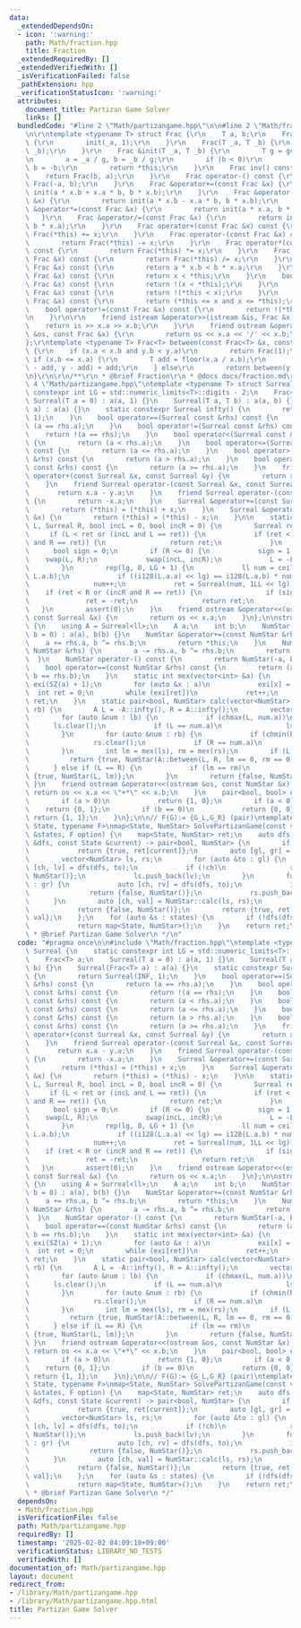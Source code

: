 ```yaml
---
data:
  _extendedDependsOn:
  - icon: ':warning:'
    path: Math/fraction.hpp
    title: Fraction
  _extendedRequiredBy: []
  _extendedVerifiedWith: []
  _isVerificationFailed: false
  _pathExtension: hpp
  _verificationStatusIcon: ':warning:'
  attributes:
    document_title: Partizan Game Solver
    links: []
  bundledCode: "#line 2 \"Math/partizangame.hpp\"\n\n#line 2 \"Math/fraction.hpp\"\
    \n\r\ntemplate <typename T> struct Frac {\r\n    T a, b;\r\n    Frac(T _a = 0)\
    \ {\r\n        init(_a, 1);\r\n    }\r\n    Frac(T _a, T _b) {\r\n        init(_a,\
    \ _b);\r\n    }\r\n    Frac &init(T _a, T _b) {\r\n        T g = gcd(_a, _b);\r\
    \n        a = _a / g, b = _b / g;\r\n        if (b < 0)\r\n            a = -a,\
    \ b = -b;\r\n        return *this;\r\n    }\r\n    Frac inv() const {\r\n    \
    \    return Frac(b, a);\r\n    }\r\n    Frac operator-() const {\r\n        return\
    \ Frac(-a, b);\r\n    }\r\n    Frac &operator+=(const Frac &x) {\r\n        return\
    \ init(a * x.b + x.a * b, b * x.b);\r\n    }\r\n    Frac &operator-=(const Frac\
    \ &x) {\r\n        return init(a * x.b - x.a * b, b * x.b);\r\n    }\r\n    Frac\
    \ &operator*=(const Frac &x) {\r\n        return init(a * x.a, b * x.b);\r\n \
    \   }\r\n    Frac &operator/=(const Frac &x) {\r\n        return init(a * x.b,\
    \ b * x.a);\r\n    }\r\n    Frac operator+(const Frac &x) const {\r\n        return\
    \ Frac(*this) += x;\r\n    }\r\n    Frac operator-(const Frac &x) const {\r\n\
    \        return Frac(*this) -= x;\r\n    }\r\n    Frac operator*(const Frac &x)\
    \ const {\r\n        return Frac(*this) *= x;\r\n    }\r\n    Frac operator/(const\
    \ Frac &x) const {\r\n        return Frac(*this) /= x;\r\n    }\r\n    bool operator<(const\
    \ Frac &x) const {\r\n        return a * x.b < b * x.a;\r\n    }\r\n    bool operator>(const\
    \ Frac &x) const {\r\n        return x < *this;\r\n    }\r\n    bool operator<=(const\
    \ Frac &x) const {\r\n        return !(x < *this);\r\n    }\r\n    bool operator>=(const\
    \ Frac &x) const {\r\n        return !(*this < x);\r\n    }\r\n    bool operator==(const\
    \ Frac &x) const {\r\n        return (*this <= x and x <= *this);\r\n    }\r\n\
    \    bool operator!=(const Frac &x) const {\r\n        return !(*this == x);\r\
    \n    }\r\n\r\n    friend istream &operator>>(istream &is, Frac &x) {\r\n    \
    \    return is >> x.a >> x.b;\r\n    }\r\n    friend ostream &operator<<(ostream\
    \ &os, const Frac &x) {\r\n        return os << x.a << '/' << x.b;\r\n    }\r\n\
    };\r\ntemplate <typename T> Frac<T> between(const Frac<T> &x, const Frac<T> &y)\
    \ {\r\n    if (x.a < x.b and y.b < y.a)\r\n        return Frac(1);\r\n    else\
    \ if (x.b <= x.a) {\r\n        T add = floor(x.a / x.b);\r\n        return between(x\
    \ - add, y - add) + add;\r\n    } else\r\n        return between(y.inv(), x.inv()).inv();\r\
    \n}\r\n\r\n/**\r\n * @brief Fraction\r\n * @docs docs/fraction.md\r\n */\n#line\
    \ 4 \"Math/partizangame.hpp\"\ntemplate <typename T> struct Surreal {\n    static\
    \ constexpr int LG = std::numeric_limits<T>::digits - 2;\n    Frac<T> a;\n   \
    \ Surreal(T a = 0) : a(a, 1) {}\n    Surreal(T a, T b) : a(a, b) {}\n    Surreal(Frac<T>\
    \ a) : a(a) {}\n    static constexpr Surreal infty() {\n        return Surreal(INF,\
    \ 1);\n    }\n    bool operator==(Surreal const &rhs) const {\n        return\
    \ (a == rhs.a);\n    }\n    bool operator!=(Surreal const &rhs) const {\n    \
    \    return !(a == rhs);\n    }\n    bool operator<(Surreal const &rhs) const\
    \ {\n        return (a < rhs.a);\n    }\n    bool operator<=(Surreal const &rhs)\
    \ const {\n        return (a <= rhs.a);\n    }\n    bool operator>(Surreal const\
    \ &rhs) const {\n        return (a > rhs.a);\n    }\n    bool operator>=(Surreal\
    \ const &rhs) const {\n        return (a >= rhs.a);\n    }\n    friend Surreal\
    \ operator+(const Surreal &x, const Surreal &y) {\n        return x.a + y.a;\n\
    \    }\n    friend Surreal operator-(const Surreal &x, const Surreal &y) {\n \
    \       return x.a - y.a;\n    }\n    friend Surreal operator-(const Surreal &x)\
    \ {\n        return -x.a;\n    }\n    Surreal &operator+=(const Surreal &x) {\n\
    \        return (*this) = (*this) + x;\n    }\n    Surreal &operator-=(const Surreal\
    \ &x) {\n        return (*this) = (*this) - x;\n    }\n\n    static Surreal between(Surreal\
    \ L, Surreal R, bool incL = 0, bool incR = 0) {\n        Surreal ret(0);\n   \
    \     if (L < ret or (incL and L == ret)) {\n            if (ret < R or (incR\
    \ and R == ret)) {\n                return ret;\n            }\n        }\n  \
    \      bool sign = 0;\n        if (R <= 0) {\n            sign = 1;\n        \
    \    swap(L, R);\n            swap(incL, incR);\n            L = -L, R = -R;\n\
    \        }\n        rep(lg, 0, LG + 1) {\n            ll num = ceil(L.a.a << lg,\
    \ L.a.b);\n            if ((i128(L.a.a) << lg) == i128(L.a.b) * num and !incL)\n\
    \                num++;\n            ret = Surreal(num, 1LL << lg);\n        \
    \    if (ret < R or (incR and R == ret)) {\n                if (sign)\n      \
    \              ret = -ret;\n                return ret;\n            }\n     \
    \   }\n        assert(0);\n    }\n    friend ostream &operator<<(ostream &os,\
    \ const Surreal &x) {\n        return os << x.a;\n    }\n};\n\nstruct NumStar\
    \ {\n    using A = Surreal<ll>;\n    A a;\n    int b;\n    NumStar(A a = 0, int\
    \ b = 0) : a(a), b(b) {}\n    NumStar &operator+=(const NumStar &rhs) {\n    \
    \    a += rhs.a, b ^= rhs.b;\n        return *this;\n    }\n    NumStar &operator-=(const\
    \ NumStar &rhs) {\n        a -= rhs.a, b ^= rhs.b;\n        return *this;\n  \
    \  }\n    NumStar operator-() const {\n        return NumStar(-a, b);\n    }\n\
    \    bool operator==(const NumStar &rhs) const {\n        return (a == rhs.a &&\
    \ b == rhs.b);\n    }\n    static int mex(vector<int> &a) {\n        vector<int>\
    \ exi(SZ(a) + 1);\n        for (auto &x : a)\n            exi[x] = 1;\n      \
    \  int ret = 0;\n        while (exi[ret])\n            ret++;\n        return\
    \ ret;\n    }\n    static pair<bool, NumStar> calc(vector<NumStar> lb, vector<NumStar>\
    \ rb) {\n        A L = -A::infty(), R = A::infty();\n        vector<int> ls, rs;\n\
    \        for (auto &num : lb) {\n            if (chmax(L, num.a))\n          \
    \      ls.clear();\n            if (L == num.a)\n                ls.push_back(num.b);\n\
    \        }\n        for (auto &num : rb) {\n            if (chmin(R, num.a))\n\
    \                rs.clear();\n            if (R == num.a)\n                rs.push_back(num.b);\n\
    \        }\n        int lm = mex(ls), rm = mex(rs);\n        if (L < R) {\n  \
    \          return {true, NumStar(A::between(L, R, lm == 0, rm == 0), 0)};\n  \
    \      } else if (L == R) {\n            if (lm == rm)\n                return\
    \ {true, NumStar(L, lm)};\n        }\n        return {false, NumStar()};\n   \
    \ }\n    friend ostream &operator<<(ostream &os, const NumStar &x) {\n       \
    \ return os << x.a << \"+*\" << x.b;\n    }\n    pair<bool, bool> outcome() {\n\
    \        if (a > 0)\n            return {1, 0};\n        if (a < 0)\n        \
    \    return {0, 1};\n        if (b == 0)\n            return {0, 0};\n       \
    \ return {1, 1};\n    }\n};\n\n// F(G):= {G_L,G_R} (pair)\ntemplate <typename\
    \ State, typename F>\nmap<State, NumStar> SolvePartizanGame(const vector<State>\
    \ &states, F option) {\n    map<State, NumStar> ret;\n    auto dfs = [&](auto\
    \ &dfs, const State &current) -> pair<bool, NumStar> {\n        if (ret.count(current))\n\
    \            return {true, ret[current]};\n        auto [gl, gr] = option(current);\n\
    \        vector<NumStar> ls, rs;\n        for (auto &to : gl) {\n            auto\
    \ [ch, lv] = dfs(dfs, to);\n            if (!ch)\n                return {false,\
    \ NumStar()};\n            ls.push_back(lv);\n        }\n        for (auto &to\
    \ : gr) {\n            auto [ch, rv] = dfs(dfs, to);\n            if (!ch)\n \
    \               return {false, NumStar()};\n            rs.push_back(rv);\n  \
    \      }\n        auto [ch, val] = NumStar::calc(ls, rs);\n        if (!ch)\n\
    \            return {false, NumStar()};\n        return {true, ret[current] =\
    \ val};\n    };\n    for (auto &s : states) {\n        if (!dfs(dfs, s).first)\n\
    \            return map<State, NumStar>();\n    }\n    return ret;\n}\n\n/**\n\
    \ * @brief Partizan Game Solver\n */\n"
  code: "#pragma once\n\n#include \"Math/fraction.hpp\"\ntemplate <typename T> struct\
    \ Surreal {\n    static constexpr int LG = std::numeric_limits<T>::digits - 2;\n\
    \    Frac<T> a;\n    Surreal(T a = 0) : a(a, 1) {}\n    Surreal(T a, T b) : a(a,\
    \ b) {}\n    Surreal(Frac<T> a) : a(a) {}\n    static constexpr Surreal infty()\
    \ {\n        return Surreal(INF, 1);\n    }\n    bool operator==(Surreal const\
    \ &rhs) const {\n        return (a == rhs.a);\n    }\n    bool operator!=(Surreal\
    \ const &rhs) const {\n        return !(a == rhs);\n    }\n    bool operator<(Surreal\
    \ const &rhs) const {\n        return (a < rhs.a);\n    }\n    bool operator<=(Surreal\
    \ const &rhs) const {\n        return (a <= rhs.a);\n    }\n    bool operator>(Surreal\
    \ const &rhs) const {\n        return (a > rhs.a);\n    }\n    bool operator>=(Surreal\
    \ const &rhs) const {\n        return (a >= rhs.a);\n    }\n    friend Surreal\
    \ operator+(const Surreal &x, const Surreal &y) {\n        return x.a + y.a;\n\
    \    }\n    friend Surreal operator-(const Surreal &x, const Surreal &y) {\n \
    \       return x.a - y.a;\n    }\n    friend Surreal operator-(const Surreal &x)\
    \ {\n        return -x.a;\n    }\n    Surreal &operator+=(const Surreal &x) {\n\
    \        return (*this) = (*this) + x;\n    }\n    Surreal &operator-=(const Surreal\
    \ &x) {\n        return (*this) = (*this) - x;\n    }\n\n    static Surreal between(Surreal\
    \ L, Surreal R, bool incL = 0, bool incR = 0) {\n        Surreal ret(0);\n   \
    \     if (L < ret or (incL and L == ret)) {\n            if (ret < R or (incR\
    \ and R == ret)) {\n                return ret;\n            }\n        }\n  \
    \      bool sign = 0;\n        if (R <= 0) {\n            sign = 1;\n        \
    \    swap(L, R);\n            swap(incL, incR);\n            L = -L, R = -R;\n\
    \        }\n        rep(lg, 0, LG + 1) {\n            ll num = ceil(L.a.a << lg,\
    \ L.a.b);\n            if ((i128(L.a.a) << lg) == i128(L.a.b) * num and !incL)\n\
    \                num++;\n            ret = Surreal(num, 1LL << lg);\n        \
    \    if (ret < R or (incR and R == ret)) {\n                if (sign)\n      \
    \              ret = -ret;\n                return ret;\n            }\n     \
    \   }\n        assert(0);\n    }\n    friend ostream &operator<<(ostream &os,\
    \ const Surreal &x) {\n        return os << x.a;\n    }\n};\n\nstruct NumStar\
    \ {\n    using A = Surreal<ll>;\n    A a;\n    int b;\n    NumStar(A a = 0, int\
    \ b = 0) : a(a), b(b) {}\n    NumStar &operator+=(const NumStar &rhs) {\n    \
    \    a += rhs.a, b ^= rhs.b;\n        return *this;\n    }\n    NumStar &operator-=(const\
    \ NumStar &rhs) {\n        a -= rhs.a, b ^= rhs.b;\n        return *this;\n  \
    \  }\n    NumStar operator-() const {\n        return NumStar(-a, b);\n    }\n\
    \    bool operator==(const NumStar &rhs) const {\n        return (a == rhs.a &&\
    \ b == rhs.b);\n    }\n    static int mex(vector<int> &a) {\n        vector<int>\
    \ exi(SZ(a) + 1);\n        for (auto &x : a)\n            exi[x] = 1;\n      \
    \  int ret = 0;\n        while (exi[ret])\n            ret++;\n        return\
    \ ret;\n    }\n    static pair<bool, NumStar> calc(vector<NumStar> lb, vector<NumStar>\
    \ rb) {\n        A L = -A::infty(), R = A::infty();\n        vector<int> ls, rs;\n\
    \        for (auto &num : lb) {\n            if (chmax(L, num.a))\n          \
    \      ls.clear();\n            if (L == num.a)\n                ls.push_back(num.b);\n\
    \        }\n        for (auto &num : rb) {\n            if (chmin(R, num.a))\n\
    \                rs.clear();\n            if (R == num.a)\n                rs.push_back(num.b);\n\
    \        }\n        int lm = mex(ls), rm = mex(rs);\n        if (L < R) {\n  \
    \          return {true, NumStar(A::between(L, R, lm == 0, rm == 0), 0)};\n  \
    \      } else if (L == R) {\n            if (lm == rm)\n                return\
    \ {true, NumStar(L, lm)};\n        }\n        return {false, NumStar()};\n   \
    \ }\n    friend ostream &operator<<(ostream &os, const NumStar &x) {\n       \
    \ return os << x.a << \"+*\" << x.b;\n    }\n    pair<bool, bool> outcome() {\n\
    \        if (a > 0)\n            return {1, 0};\n        if (a < 0)\n        \
    \    return {0, 1};\n        if (b == 0)\n            return {0, 0};\n       \
    \ return {1, 1};\n    }\n};\n\n// F(G):= {G_L,G_R} (pair)\ntemplate <typename\
    \ State, typename F>\nmap<State, NumStar> SolvePartizanGame(const vector<State>\
    \ &states, F option) {\n    map<State, NumStar> ret;\n    auto dfs = [&](auto\
    \ &dfs, const State &current) -> pair<bool, NumStar> {\n        if (ret.count(current))\n\
    \            return {true, ret[current]};\n        auto [gl, gr] = option(current);\n\
    \        vector<NumStar> ls, rs;\n        for (auto &to : gl) {\n            auto\
    \ [ch, lv] = dfs(dfs, to);\n            if (!ch)\n                return {false,\
    \ NumStar()};\n            ls.push_back(lv);\n        }\n        for (auto &to\
    \ : gr) {\n            auto [ch, rv] = dfs(dfs, to);\n            if (!ch)\n \
    \               return {false, NumStar()};\n            rs.push_back(rv);\n  \
    \      }\n        auto [ch, val] = NumStar::calc(ls, rs);\n        if (!ch)\n\
    \            return {false, NumStar()};\n        return {true, ret[current] =\
    \ val};\n    };\n    for (auto &s : states) {\n        if (!dfs(dfs, s).first)\n\
    \            return map<State, NumStar>();\n    }\n    return ret;\n}\n\n/**\n\
    \ * @brief Partizan Game Solver\n */"
  dependsOn:
  - Math/fraction.hpp
  isVerificationFile: false
  path: Math/partizangame.hpp
  requiredBy: []
  timestamp: '2025-02-02 04:09:10+09:00'
  verificationStatus: LIBRARY_NO_TESTS
  verifiedWith: []
documentation_of: Math/partizangame.hpp
layout: document
redirect_from:
- /library/Math/partizangame.hpp
- /library/Math/partizangame.hpp.html
title: Partizan Game Solver
---
```

